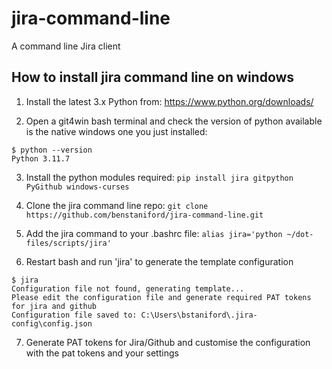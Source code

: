 # jira-command-line
A command line Jira client

## How to install jira command line on windows
1. Install the latest 3.x Python from:
https://www.python.org/downloads/

2. Open a git4win bash terminal and check the version of python available is the native windows one you just installed:
```
$ python --version
Python 3.11.7
```

3. Install the python modules required:
`pip install jira gitpython PyGithub windows-curses`

4. Clone the jira command line repo:
`git clone https://github.com/benstaniford/jira-command-line.git`

5. Add the jira command to your .bashrc file:
`alias jira='python ~/dot-files/scripts/jira'`

6. Restart bash and run 'jira' to generate the template configuration

```
$ jira
Configuration file not found, generating template...
Please edit the configuration file and generate required PAT tokens for jira and github
Configuration file saved to: C:\Users\bstaniford\.jira-config\config.json
```

7. Generate PAT tokens for Jira/Github and customise the configuration with the pat tokens and your settings

